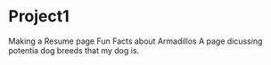# Project1
Making a Resume page
Fun Facts about Armadillos
A page dicussing potentia dog breeds that my dog is.
